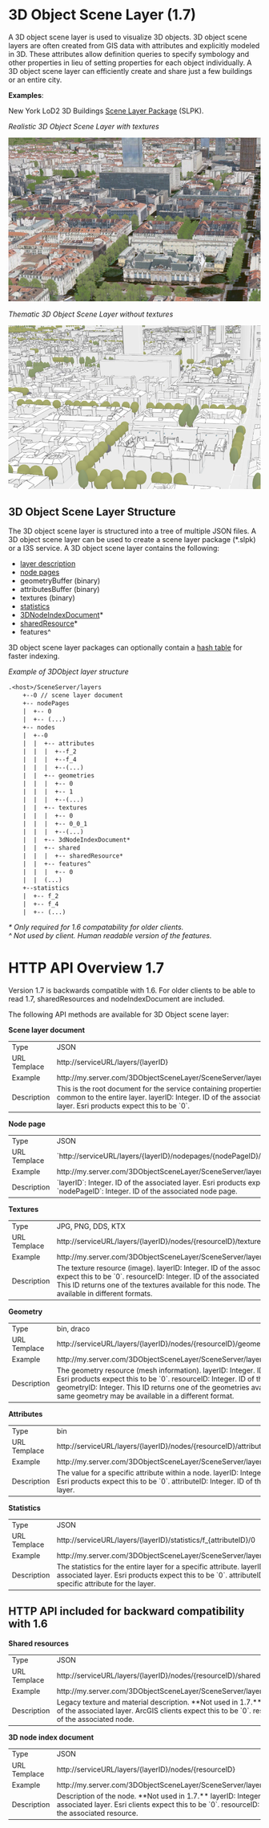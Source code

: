 # 3D Object Scene Layer (1.7)

A 3D object scene layer is used to visualize 3D objects.  3D object scene layers are often created from GIS data with attributes and explicitly modeled in 3D.  These attributes allow definition queries to specify symbology and other properties in lieu of setting properties for each object individually.  A 3D object scene layer can efficiently create and share just a few buildings or an entire city.

**Examples**:<br />

New York LoD2 3D Buildings [Scene Layer Package](https://3dcities.maps.arcgis.com/home/item.html?id=44039155906640438c906d47fac50301) (SLPK).<br />

*Realistic 3D Object Scene Layer with textures*

![Realistic 3D Object Scene Layer with textures](../img/LyonTextured.png)

*Thematic 3D Object Scene Layer without textures*

![Thematic 3D Object Scene Layer without textures](../img/LyonThematic.png)

## 3D Object Scene Layer Structure
The 3D object scene layer is structured into a tree of multiple JSON files. A 3D object scene layer can be used to create a scene layer package (*.slpk) or a I3S service. A 3D object scene layer contains the following:

- [layer description](3DSceneLayer.cmn.md)
- [node pages](nodes.cmn.md)
- geometryBuffer (binary)
- attributesBuffer (binary)
- textures (binary)
- [statistics](statsInfo.cmn.md)
- [3DNodeIndexDocument](3DNodeIndexDocument.cmn.md)*
- [sharedResource](sharedResource.cmn.md)*
- features^

3D object scene layer packages can optionally contain a [hash table](slpk_hashtable.cmn.md) for faster indexing. 

*Example of 3DObject layer structure*

```
.<host>/SceneServer/layers
	+--0 // scene layer document
	+-- nodePages
	|  +-- 0
	|  +-- (...)
	+-- nodes
	|  +--0
	|  |  +-- attributes
	|  |  |  +--f_2
	|  |  |  +--f_4
	|  |  |  +--(...)
	|  |  +-- geometries
	|  |  |  +-- 0
	|  |  |  +-- 1
	|  |  |  +--(...)
	|  |  +-- textures
	|  |  |  +-- 0
	|  |  |  +-- 0_0_1
	|  |  |  +--(...)
	|  |  +-- 3dNodeIndexDocument*
	|  |  +-- shared 
	|  |  |  +-- sharedResource*
	|  |  +-- features^
	|  |  |  +-- 0
	|  |  (...) 
	+--statistics
	|  +-- f_2
	|  +-- f_4
	|  +-- (...)
```

_* Only required for 1.6 compatability for older clients._ <br />
_^ Not used by client. Human readable version of the features._ <br />



# HTTP API Overview 1.7

Version 1.7 is backwards compatible with 1.6.  For older clients to be able to read 1.7, sharedResources and nodeIndexDocument are included.


The following API methods are available for 3D Object scene layer:

**Scene layer document**

<table>
<tr>
    <td>Type</td>
    <td>JSON</td>
</tr>
<tr>
    <td>URL Templace</td>
    <td>http://serviceURL/layers/{layerID}</td>
</tr>
<tr>
    <td>Example</td>
    <td>http://my.server.com/3DObjectSceneLayer/SceneServer/layers/0</td>
</tr>
<tr>
    <td>Description</td>
    <td>This is the root document for the service containing properties common to the entire layer. layerID: Integer. ID of the associated layer. Esri products expect this to be `0`.</td>
</tr>
</table>

**Node page** <br />

<table>
<tr>
    <td>Type</td>
    <td>JSON</td>
</tr>
<tr>
    <td>URL Templace</td>
    <td>`http://serviceURL/layers/{layerID}/nodepages/{nodePageID}/`</td>
</tr>
<tr>
    <td>Example</td>
    <td>http://my.server.com/3DObjectSceneLayer/SceneServer/layers/0/nodepages/8</td>
</tr>
<tr>
    <td>Description</td>
    <td>`layerID`: Integer. ID of the associated layer. Esri products expect this to be `0`. `nodePageID`: Integer. ID of the associated node page.</td>
</tr>
</table>

**Textures**
<table>
<tr>
    <td>Type</td>
    <td>JPG, PNG, DDS, KTX </td>
</tr>
<tr>
    <td>URL Templace</td>
    <td>http://serviceURL/layers/{layerID}/nodes/{resourceID}/textures/{texture ID}</td>
</tr>
<tr>
    <td>Example</td>
    <td>http://my.server.com/3DObjectSceneLayer/SceneServer/layers/0/nodes/98/textures/1  </td>
</tr>
<tr>
    <td>Description</td>
    <td>The texture resource (image). layerID: Integer. ID of the associated layer. Esri products expect this to be `0`. resourceID: Integer. ID of the associated node. textureID: String. This ID returns one of the textures available for this node. The same texture may be available in different formats.</td>
</tr>
</table>

**Geometry**
<table>
<tr>
    <td>Type</td>
    <td>bin, draco</td>
</tr>
<tr>
    <td>URL Templace</td>
    <td>http://serviceURL/layers/{layerID}/nodes/{resourceID}/geometries/{geometry ID}</td>
</tr>
<tr>
    <td>Example</td>
    <td>http://my.server.com/3DObjectSceneLayer/SceneServer/layers/0/nodes/98/geometries/1 </td>
</tr>
<tr>
    <td>Description</td>
    <td>The geometry resource (mesh information). layerID: Integer. ID of the associated layer. Esri products expect this to be `0`. resourceID: Integer. ID of the associated node.
geometryID: Integer. This ID returns one of the geometries available for this node. The same geometry may be available in a different format. </td>
</tr>
</table>

**Attributes**
<table>
<tr>
    <td>Type</td>
    <td>bin</td>
</tr>
<tr>
    <td>URL Templace</td>
    <td>http://serviceURL/layers/{layerID}/nodes/{resourceID}/attributes/f_{attributeID}/0</td>
</tr>
<tr>
    <td>Example</td>
    <td>http://my.server.com/3DObjectSceneLayer/SceneServer/layers/0/nodes/2/attributes/f_48/0  </td>
</tr>
<tr>
    <td>Description</td>
    <td>The value for a specific attribute within a node. layerID: Integer. ID of the associated layer. Esri products expect this to be `0`. attributeID: Integer. ID of the specific attribute for the layer. </td>
</tr>
</table>

**Statistics**
<table>
<tr>
    <td>Type</td>
    <td>JSON</td>
</tr>
<tr>
    <td>URL Templace</td>
    <td>http://serviceURL/layers/{layerID}/statistics/f_{attributeID}/0</td>
</tr>
<tr>
    <td>Example</td>
    <td>http://my.server.com/3DObjectSceneLayer/SceneServer/layers/0/statistics/f_48/0  </td>
</tr>
<tr>
    <td>Description</td>
    <td>The statistics for the entire layer for a specific attribute. layerID: Integer. ID of the associated layer. Esri products expect this to be `0`. attributeID: Integer.  ID of the specific attribute for the layer. </td>
</tr>
</table>

## HTTP API included for backward compatibility with 1.6

**Shared resources**
<table>
<tr>
    <td>Type</td>
    <td>JSON</td>
</tr>
<tr>
    <td>URL Templace</td>
    <td>http://serviceURL/layers/{layerID}/nodes/{resourceID}/shared</td>
</tr>
<tr>
    <td>Example</td>
    <td>http://my.server.com/3DObjectSceneLayer/SceneServer/layers/0/nodes/98/shared  </td>
</tr>
<tr>
    <td>Description</td>
    <td>Legacy texture and material description. **Not used in 1.7.**. layerID: Integer. ID of the associated layer. ArcGIS clients expect this to be `0`. resourceID: Integer. ID of the associated node.  </td>
</tr>
</table>

**3D node index document**

<table>
<tr>
    <td>Type</td>
    <td>JSON</td>
</tr>
<tr>
    <td>URL Templace</td>
    <td>http://serviceURL/layers/{layerID}/nodes/{resourceID}</td>
</tr>
<tr>
    <td>Example</td>
    <td>http://my.server.com/3DObjectSceneLayer/SceneServer/layers/0/nodes/98</td>
</tr>
<tr>
    <td>Description</td>
    <td>Description of the node. **Not used in 1.7.** layerID: Integer. ID of the associated layer. Esri clients expect this to be `0`. resourceID: Integer. ID of the associated resource.</td>
</tr>
</table>


